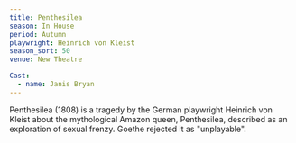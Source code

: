 ```yaml
---
title: Penthesilea
season: In House
period: Autumn
playwright: Heinrich von Kleist
season_sort: 50
venue: New Theatre

Cast:
  - name: Janis Bryan
---
```


Penthesilea (1808) is a tragedy by the German playwright Heinrich von Kleist about the mythological Amazon queen, Penthesilea, described as an exploration of sexual frenzy. Goethe rejected it as "unplayable".
